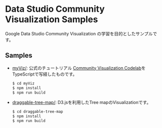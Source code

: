 # Data Studio Community Visualization Samples

Google Data Studio Community Visualization の学習を目的としたサンプルです。

## Samples

* [myViz/](./myViz): 公式のチュートリアル [Community Visualization Codelab](https://codelabs.developers.google.com/codelabs/community-visualization/#0)をTypeScriptで写経したものです。

    ```sh
    $ cd myViz
    $ npm install
    $ npm run build
    ```

* [draggable-tree-map/](./draggable-tree-map): D3.jsを利用したTree mapのVisualizationです。

    ```sh
    $ cd draggable-tree-map
    $ npm install
    $ npm run build
    ```